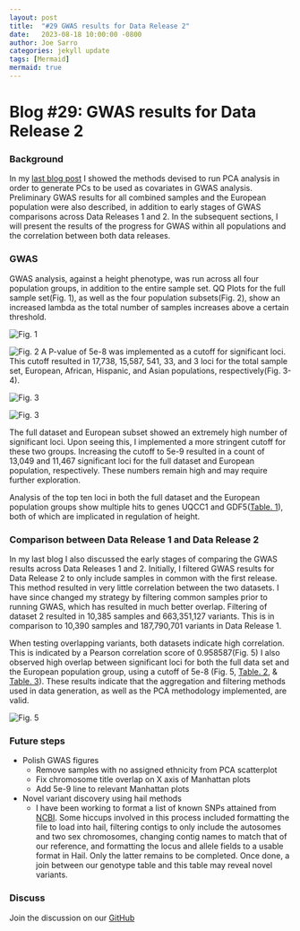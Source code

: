 ```yaml
---
layout: post
title:  "#29 GWAS results for Data Release 2"
date:   2023-08-18 10:00:00 -0800
author: Joe Sarro
categories: jekyll update
tags: [Mermaid]
mermaid: true
---
```


# Blog #29: GWAS results for Data Release 2

### Background 

In my [last blog post](https://va-big-data-genomics.github.io/jekyll/update/2023/06/23/pca-for-gwas.html) I showed the methods devised to run PCA analysis in order to generate PCs to be used as covariates in GWAS analysis. Preliminary GWAS results for all combined samples and the European population were also described, in addition to early stages of GWAS comparisons across Data Releases 1 and 2. In the subsequent sections, I will present the results of the progress for GWAS within all populations and the correlation between both data releases.

### GWAS

GWAS analysis, against a height phenotype, was run across all four population groups, in addition to the entire sample set. QQ Plots for the full sample set(Fig. 1), as well as the four population subsets(Fig. 2), show an increased lambda as the total number of samples increases above a certain threshold. 

![Fig. 1](/assets/2023-08-18/fig1b.png)

![Fig. 2](/assets/2023-08-18/fig2c.fig.png) 
A P-value of 5e-8 was implemented as a cutoff for significant loci. This cutoff resulted in 17,738, 15,587, 541, 33, and 3 loci for the total sample set, European, African, Hispanic, and Asian populations, respectively(Fig. 3-4). 

![Fig. 3](/assets/2023-08-18/fig3.png) 

![Fig. 3](/assets/2023-08-18/fig4.png) 

The full dataset and European subset showed an extremely high number of significant loci. Upon seeing this, I implemented a more stringent cutoff for these two groups.  Increasing the cutoff to 5e-9 resulted in a count of 13,049 and 11,467 significant loci for the full dataset and European population, respectively.  These numbers remain high and may require further exploration. 

Analysis of the top ten loci in both the full dataset and the European population groups show multiple hits to genes UQCC1 and GDF5([Table. 1](https://docs.google.com/spreadsheets/d/1NagHVPlDAO9Y040fYxPBDrlRRn8cKWyibJS1LAG2eqs/edit#gid=68284918)), both of which are implicated in regulation of height. 

### Comparison between Data Release 1 and Data Release 2

In my last blog I also discussed the early stages of comparing the GWAS results across Data Releases 1 and 2. Initially, I filtered GWAS results for Data Release 2 to only include samples in common with the first release. This method resulted in very little correlation between the two datasets. I have since changed my strategy by filtering common samples prior to running GWAS, which has resulted in much better overlap. Filtering of dataset 2 resulted in 10,385 samples and 663,351,127 variants. This is in comparison to 10,390 samples and 187,790,701 variants in Data Release 1. 

When testing overlapping variants, both datasets indicate high correlation. This is indicated by a Pearson correlation score of 0.958587(Fig. 5) I also observed high overlap between significant loci for both the full data set and the European population group, using a cutoff of 5e-8 (Fig. 5, [Table. 2](https://docs.google.com/spreadsheets/d/1NagHVPlDAO9Y040fYxPBDrlRRn8cKWyibJS1LAG2eqs/edit#gid=1660895783), & [Table. 3](https://docs.google.com/spreadsheets/d/1NagHVPlDAO9Y040fYxPBDrlRRn8cKWyibJS1LAG2eqs/edit#gid=1315028666)). These results indicate that the aggregation and filtering methods used in data generation, as well as the PCA methodology implemented, are valid.

![Fig. 5](/assets/2023-08-18/fig5.png) 

### Future steps

* Polish GWAS figures
    * Remove samples with no assigned ethnicity from PCA scatterplot
    * Fix chromosome title overlap on X axis of Manhattan plots
    * Add 5e-9 line to relevant Manhattan plots
* Novel variant discovery using hail methods
  * I have been working to format a list of known SNPs attained from [NCBI](https://ftp.ncbi.nih.gov/snp/latest_release/VCF/). Some hiccups involved in this process included formatting the file to load into hail, filtering contigs to only include the autosomes and two sex chromosomes, changing contig names to match that of our reference, and formatting the locus and allele fields to a usable format in Hail. Only the latter remains to be completed. Once done, a join between our genotype table and this table may reveal novel variants.

### Discuss

Join the discussion on our [GitHub](https://github.com/orgs/va-big-data-genomics/discussions/32)
